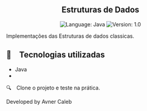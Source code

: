 <h2 align="center">
  Estruturas de Dados
</h2>

<p align="center">
    
  <img alt="Language: Java" src="https://img.shields.io/badge/language-java-green">
  <img alt="Version: 1.0" src="https://img.shields.io/badge/version-1.0-yellowgreen">

</p>

Implementações das Estruturas de dados classicas.


## :rocket: Tecnologias utilizadas

* Java
*   
:mag: Clone o projeto e teste na prática.

Developed by Avner Caleb
